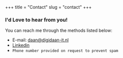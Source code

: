 +++
title = "Contact"
slug = "contact"
+++

### I'd Love to hear from you!

You can reach me through the methods listed below:

- E-mail: [daan@digidaan-it.nl](mailto:daan@digidaan-it.nl)
- [Linkedin](https://www.linkedin.com/in/daan-van-geloven-644794170/)
- `Phone number provided on request to prevent spam`


